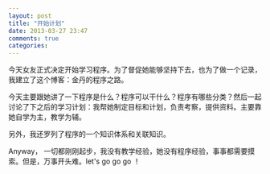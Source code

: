 ```yaml
---
layout: post
title: "开始计划"
date: 2013-03-27 23:47
comments: true
categories: 
---
```


今天女友正式决定开始学习程序。为了督促她能够坚持下去，也为了做一个记录，我建立了这个博客：金丹的程序之路。

今天主要跟她讲了一下程序是什么？程序可以干什么？程序有哪些分类？然后一起讨论了下之后的学习计划：我帮她制定目标和计划，负责考察，提供资料。主要靠她自学为主，教学为辅。

另外，我还罗列了程序的一个知识体系和关联知识。

Anyway，
一切都刚刚起步，我没有教学经验，她没有程序经验，事事都需要摸索。但是，万事开头难。let's
go go go ！
